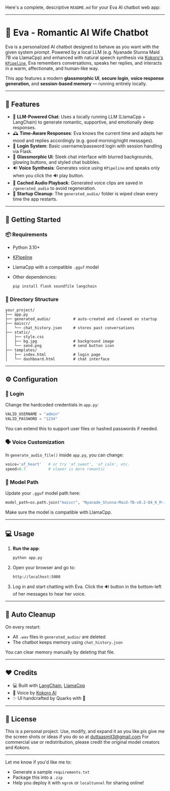 Here's a complete, descriptive `README.md` for your Eva AI chatbot web app:

---

# 💬 Eva - Romantic AI Wife Chatbot

Eva is a personalized AI chatbot designed to behave as you want with the given system prompt. Powered by a local LLM (e.g. Nyanade Stunna Maid 7B via LlamaCpp) and enhanced with natural speech synthesis via [Kokoro's `KPipeline`](https://github.com/kokoro-ai/kpipeline), Eva remembers conversations, speaks her replies, and interacts in a warm, affectionate, and human-like way.

This app features a modern **glassmorphic UI**, **secure login**, **voice response generation**, and **session-based memory** — running entirely locally.

---

## 🌟 Features

* 🧠 **LLM-Powered Chat**: Uses a locally running LLM (LlamaCpp + LangChain) to generate romantic, supportive, and emotionally deep responses.
* 🕰️ **Time-Aware Responses**: Eva knows the current time and adapts her mood and replies accordingly (e.g. good morning/night messages).
* 🔐 **Login System**: Basic username/password login with session handling via Flask.
* 💬 **Glassmorphic UI**: Sleek chat interface with blurred backgrounds, glowing buttons, and styled chat bubbles.
* 🔊 **Voice Synthesis**: Generates voice using `KPipeline` and speaks only when you click the 🔊 play button.
* 💽 **Cached Audio Playback**: Generated voice clips are saved in `/generated_audio` to avoid regeneration.
* 🧹 **Startup Cleanup**: The `generated_audio/` folder is wiped clean every time the app restarts.

---

## 🚀 Getting Started

### 📦 Requirements

* Python 3.10+
* [KPipeline](https://github.com/kokoro-ai/kpipeline)
* LlamaCpp with a compatible `.gguf` model
* Other dependencies:

  ```bash
  pip install flask soundfile langchain
  ```

### 🔧 Directory Structure

```
your_project/
├── app.py
├── generated_audio/          # auto-created and cleaned on startup
├── maiscr/
│   └── chat_history.json     # stores past conversations
├── static/
│   ├── style.css
│   ├── bg.jpg                # background image
│   └── send.png              # send button icon
├── templates/
│   ├── index.html            # login page
│   └── dashboard.html        # chat interface
```

---

## ⚙️ Configuration

### 🔑 Login

Change the hardcoded credentials in `app.py`:

```python
VALID_USERNAME = "admin"
VALID_PASSWORD = "1234"
```

You can extend this to support user files or hashed passwords if needed.

### 🗣️ Voice Customization

In `generate_audio_file()` inside `app.py`, you can change:

```python
voice='af_heart'   # or try 'af_sweet', 'af_calm', etc.
speed=0.7          # slower is more romantic
```

### 🧠 Model Path

Update your `.gguf` model path here:

```python
model_path=os.path.join("maiscr", "Nyanade_Stunna-Maid-7B-v0.2-Q4_K_M-imat.gguf")
```

Make sure the model is compatible with LlamaCpp.

---

## 💻 Usage

1. **Run the app**:

   ```bash
   python app.py
   ```

2. Open your browser and go to:

   ```
   http://localhost:5000
   ```

3. Log in and start chatting with Eva.
   Click the 🔊 button in the bottom-left of her messages to hear her voice.

---

## 🧼 Auto Cleanup

On every restart:

* All `.wav` files in `generated_audio/` are deleted
* The chatbot keeps memory using `chat_history.json`

You can clear memory manually by deleting that file.

---



## ❤️ Credits

* 💻 Built with [LangChain](https://www.langchain.com/), [LlamaCpp](https://github.com/ggerganov/llama.cpp)
* 🎤 Voice by [Kokoro AI](https://github.com/kokoro-ai/kpipeline)
* ✨ UI handcrafted by Quarks with 💖

---

## 📃 License

This is a personal project. Use, modify, and expand it as you like.pls give me the screen shots or ideas if you do so at duttaasmit3@gmail.com
For commercial use or redistribution, please credit the original model creators and Kokoro.

---

Let me know if you'd like me to:

* Generate a sample `requirements.txt`
* Package this into a `.zip`
* Help you deploy it with `ngrok` or `localtunnel` for sharing online!
